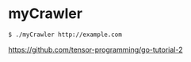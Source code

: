 # myCrawler

```sh
$ ./myCrawler http://example.com
```

https://github.com/tensor-programming/go-tutorial-2
